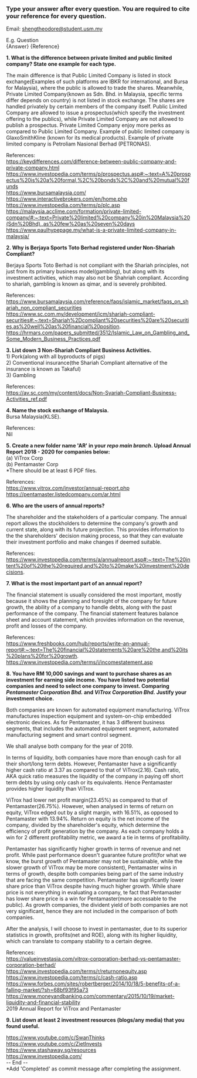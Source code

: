 ### Type your answer after every question. You are required to cite your reference for every question.

Email: shengtheodore@student.usm.my

E.g. Question <br>
{Answer} {Reference}

**1. What is the difference between private limited and public limited company? State one example for each type.**

The main difference is that Public Limited Company is listed in stock exchange(Examples of such platforms are IBKR for international, and Bursa for Malaysia), where the public is allowed to trade the shares. Meanwhile, Private Limited Company(known as Sdn. Bhd. in Malaysia, specific terms differ depends on country) is not listed in stock exchange. The shares are handled privately by certain members of the company itself. Public Limited Company are allowed to issue a prospectus(which specify the investment offering to the publics), while Private Limited Company are not allowed to publish a prospectus. Private Limited Company enjoy more perks as compared to Public Limited Company.
Example of public limited company is GlaxoSmithKline (known for its medical products). 
Example of private limited company is Petroliam Nasional Berhad (PETRONAS).

References: <br/>
https://keydifferences.com/difference-between-public-company-and-private-company.html
https://www.investopedia.com/terms/p/prospectus.asp#:~:text=A%20prospectus%20is%20a%20formal,%2C%20bonds%2C%20and%20mutual%20funds<br/>
https://www.bursamalaysia.com/<br/>
https://www.interactivebrokers.com/en/home.php<br/>
https://www.investopedia.com/terms/p/plc.asp<br/>
https://malaysia.acclime.com/formation/private-limited-company/#:~:text=Private%20limited%20company%20in%20Malaysia%20(Sdn%20Bhd).,as%20few%20as%20seven%20days<br/>
https://www.paulhypepage.my/what-is-a-private-limited-company-in-malaysia/

**2. Why is Berjaya Sports Toto Berhad registered under Non-Shariah Compliant?**

Berjaya Sports Toto Berhad is not compliant with the Shariah principles, not just from its primary business model(gambling), but along with its investment activities, which may also not be Shahriah compliant. According to shariah, gambling is known as qimar, and is severely prohibited.

References: <br/>
https://www.bursamalaysia.com/reference/faqs/islamic_market/faqs_on_shariah_non_compliant_securities
https://www.sc.com.my/development/icm/shariah-compliant-securities#:~:text=Shariah%2Dcompliant%20securities%20are%20securities,as%20well%20as%20financial%20position.
https://hrmars.com/papers_submitted/3512/Islamic_Law_on_Gambling_and_Some_Modern_Business_Practices.pdf

**3. List down 3 Non-Shariah Compliant Business Activities.** <br/>
       1) Pork(along with all byproducts of pigs)<br/>
       2) Conventional insurance(the Shariah Compliant alternative of the insurance is known as Takaful)<br/>
       3) Gambling<br/>

References:<br/>
https://av.sc.com/my/content/docs/Non-Syariah-Compliant-Business-Activities_ref.pdf

**4. Name the stock exchange of Malaysia.**<br/>
Bursa Malaysia(KLSE). 

References: <br/>
Nil

**5. Create a new folder name 'AR' in your _repo main branch_. Upload Annual Report 2018 - 2020 for companies below:** <br>
(a) ViTrox Corp <br>
(b) Pentamaster Corp <br> 
*There should be at least 6 PDF files. <br>

References: <br/>
https://www.vitrox.com/investor/annual-report.php
https://pentamaster.listedcompany.com/ar.html

**6. Who are the users of annual reports?** <br/>

The shareholder and the stakeholders of a particular company. The annual report allows the stockholders to determine the company's growth and current state, along with its future projection. This provides information to the the shareholders' decision making process, so that they can evaluate their investment portfolio and make changes if deemed suitable.

References: <br/>
https://www.investopedia.com/terms/a/annualreport.asp#:~:text=The%20intent%20of%20the%20required,and%20to%20make%20investment%20decisions.

**7. What is the most important part of an annual report?** 

The financial statement is usually considered the most important, mostly because it shows the planning and foresight of the company for future growth, the ability of a company to handle debts, along with the past performance of the company. The financial statement features balance sheet and account statement, which provides information on the revenue, profit and losses of the company.

References: <br/>
https://www.freshbooks.com/hub/reports/write-an-annual-report#:~:text=The%20financial%20statements%20are%20the,and%20its%20plans%20for%20growth.
https://www.investopedia.com/terms/i/incomestatement.asp

**8. You have RM 10,000 savings and want to purchase shares as an investment for earning side income. 
You have listed two potential companies and need to select one company to invest. 
Comparing _Pentamaster Corporation Bhd._ and _ViTrox Corporation Bhd._ Justify your investment choice.** <br/>

Both companies are known for automated equipment manufacturing. ViTrox manufactures inspection equipment and system-on-chip embedded electronic devices. As for Pentamaster, it has 3 different business segments, that includes the automated equipment segment, automated manufacturing segment and smart control segment. 

We shall analyse both company for the year of 2019.

In terms of liquidity, both companies have more than enough cash for all their short/long term debts. However, Pentamaster have a significantly higher cash ratio at 3.37 as compared to that of ViTrox(2.16). Cash ratio, AKA quick ratio measures the liquidity of the company in paying off short term debts by using only cash or its equivalents. Hence Pentamaster provides higher liquidity than ViTrox.

ViTrox had lower net profit margin(23.45%) as compared to that of Pentamaster(26.75%). However, when analysed in terms of return on equity, ViTrox edged out by a slight margin, with 16.51%, as opposed to Pentamaster with 13.94%. Return on equity is the net income of the company, divided by the shareholder's equity, which determine the efficiency of profit generation by the company. As each company holds a win for 2 different profitability metric, we award a tie in terms of profitability.

Pentamaster has significantly higher growth in terms of revenue and net profit. While past performance doesn't guarantee future profit(for what we know, the burst growth of Pentamaster may not be sustainable, while the slower growth of ViTrox may be more consistent), Pentamaster wins in terms of growth, despite both companies being part of the same industry that are facing the same competition. Pentamaster has significantly lower share price than ViTrox despite having much higher growth. While share price is not everything in evaluating a company, te fact that Pentamaster has lower share price is a win for Pentamaster(more accessable to the public). As growth companies, the divident yield of both companies are not very significant, hence they are not included in the comparison of both companies.

After the analysis, I will choose to invest in pentamaster, due to its superior statistics in growth, profits(net and ROE), along with its higher liquidity, which can translate to company stability to a certain degree.

References: <br/>
https://valueinvestasia.com/vitrox-corporation-berhad-vs-pentamaster-corporation-berhad/
https://www.investopedia.com/terms/r/returnonequity.asp
https://www.investopedia.com/terms/c/cash-ratio.asp
https://www.forbes.com/sites/robertberger/2014/10/18/5-benefits-of-a-falling-market/?sh=68bf93f95a73
https://www.moneyandbanking.com/commentary/2015/10/19/market-liquidity-and-financial-stability <br/>
2019 Annual Report for ViTrox and Pentamaster

**9. List down at least 2 investment resources (blogs/any media) that you found useful.**

https://www.youtube.com/c/SwanThinks <br/>
https://www.youtube.com/c/ZietInvests <br/>
https://www.stashaway.sg/resources <br/> 
https://www.investopedia.com/ <br/>
-- End -- <br>
*Add 'Completed' as commit message after completing the assignment.
